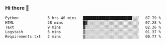 ### Hi there 👋

<!--START_SECTION:waka-->

```txt
Python             5 hrs 40 mins   ██████████████████████░░░   87.79 %
HTML               28 mins         █▓░░░░░░░░░░░░░░░░░░░░░░░   07.28 %
Text               9 mins          ▓░░░░░░░░░░░░░░░░░░░░░░░░   02.36 %
Logstash           5 mins          ▒░░░░░░░░░░░░░░░░░░░░░░░░   01.37 %
Requirements.txt   2 mins          ▒░░░░░░░░░░░░░░░░░░░░░░░░   00.77 %
```

<!--END_SECTION:waka-->

<!--
**Jonas-VanHaeken/Jonas-VanHaeken** is a ✨ _special_ ✨ repository because its `README.md` (this file) appears on your GitHub profile.

Here are some ideas to get you started:

- 🔭 I’m currently working on ...
- 🌱 I’m currently learning ...
- 👯 I’m looking to collaborate on ...
- 🤔 I’m looking for help with ...
- 💬 Ask me about ...
- 📫 How to reach me: ...
- 😄 Pronouns: ...
- ⚡ Fun fact: ...
-->

